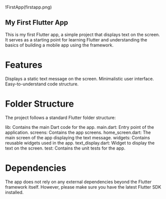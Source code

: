 !FirstApp(firstapp.png)
## My First Flutter App
This is my first Flutter app, a simple project that displays text on the screen. It serves as a starting point for learning Flutter and understanding the basics of building a mobile app using the framework.

# Features
Displays a static text message on the screen.
Minimalistic user interface.
Easy-to-understand code structure.

# Folder Structure
The project follows a standard Flutter folder structure:

lib: Contains the main Dart code for the app.
main.dart: Entry point of the application.
screens: Contains the app screens.
home_screen.dart: The main screen of the app displaying the text message.
widgets: Contains reusable widgets used in the app.
text_display.dart: Widget to display the text on the screen.
test: Contains the unit tests for the app.
# Dependencies
The app does not rely on any external dependencies beyond the Flutter framework itself. However, please make sure you have the latest Flutter SDK installed.

